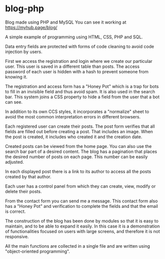 # blog-php
Blog made using PHP and MySQL
You can see it working at https://myhub.page/blog/

A simple example of programming using HTML, CSS, PHP and SQL.

Data entry fields are protected with forms of code cleaning to avoid code injection by users.

First we access the registration and login where we create our particular user. This user is saved in a different table than posts. The access password of each user is hidden with a hash to prevent someone from knowing it.

The registration and access form has a "Honey Pot" which is a trap for bots to fill in an invisible field and thus avoid spam. It is also used in the search bar. This system joins a CSS property to hide a field from the user that a bot can see.

In addition to its own CCS styles, it incorporates a "normalize" sheet to avoid the most common interpretation errors in different browsers.

Each registered user can create their posts. The post form verifies that all fields are filled out before creating a post. That includes an image. When the post is created, it includes who created it and the creation date.

Created posts can be viewed from the home page. You can also use the search bar part of a desired content. The blog has a pagination that places the desired number of posts on each page. This number can be easily adjusted.

In each displayed post there is a link to its author to access all the posts created by that author.

Each user has a control panel from which they can create, view, modify or delete their posts.

From the contact form you can send me a message. This contact form also has a "Honey Pot" and verification to complete the fields and that the email is correct.

The construction of the blog has been done by modules so that it is easy to maintain, and to be able to expand it easily. In this case it is a demonstration of functionalities focused on users with large screens, and therefore it is not responsive.

All the main functions are collected in a single file and are written using "object-oriented programming".
